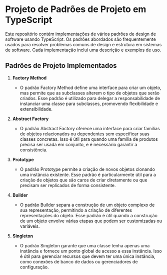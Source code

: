# Projeto de Padrões de Projeto em TypeScript

Este repositório contém implementações de vários padrões de design de software usando TypeScript. Os padrões abordados são frequentemente usados para resolver problemas comuns de design e estrutura em sistemas de software. Cada implementação inclui uma descrição e exemplos de uso.

## Padrões de Projeto Implementados

1. **Factory Method**
   - O padrão Factory Method define uma interface para criar um objeto, mas permite que as subclasses alterem o tipo de objetos que serão criados. Esse padrão é utilizado para delegar a responsabilidade de instanciar uma classe para subclasses, promovendo flexibilidade e extensibilidade.

2. **Abstract Factory**
   - O padrão Abstract Factory oferece uma interface para criar famílias de objetos relacionados ou dependentes sem especificar suas classes concretas. Isso é útil para quando uma família de produtos precisa ser usada em conjunto, e é necessário garantir a consistência.

3. **Prototype**
   - O padrão Prototype permite a criação de novos objetos clonando uma instância existente. Esse padrão é particularmente útil para a criação de objetos que são caros de criar diretamente ou que precisam ser replicados de forma consistente.

4. **Builder**
   - O padrão Builder separa a construção de um objeto complexo de sua representação, permitindo a criação de diferentes representações do objeto. Esse padrão é útil quando a construção de um objeto envolve várias etapas que podem ser customizadas ou variáveis.

5. **Singleton**
   - O padrão Singleton garante que uma classe tenha apenas uma instância e fornece um ponto global de acesso a essa instância. Isso é útil para gerenciar recursos que devem ter uma única instância, como conexões de banco de dados ou gerenciadores de configuração.
